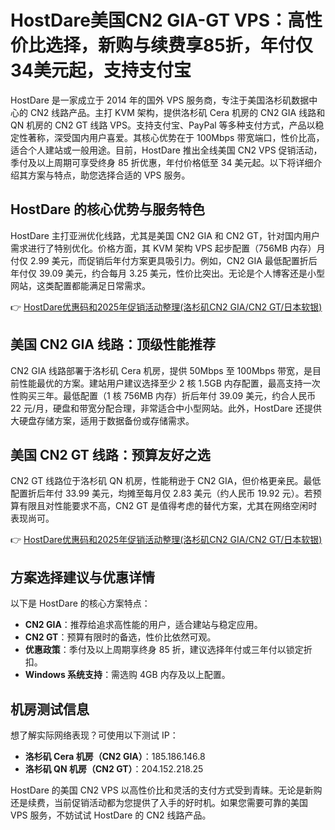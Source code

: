 # HostDare美国CN2 GIA-GT VPS：高性价比选择，新购与续费享85折，年付仅34美元起，支持支付宝

HostDare 是一家成立于 2014 年的国外 VPS 服务商，专注于美国洛杉矶数据中心的 CN2 线路产品。主打 KVM 架构，提供洛杉矶 Cera 机房的 CN2 GIA 线路和 QN 机房的 CN2 GT 线路 VPS。支持支付宝、PayPal 等多种支付方式，产品以稳定性著称，深受国内用户喜爱。其核心优势在于 100Mbps 带宽端口，性价比高，适合个人建站或一般用途。目前，HostDare 推出全线美国 CN2 VPS 促销活动，季付及以上周期可享受终身 85 折优惠，年付价格低至 34 美元起。以下将详细介绍其方案与特点，助您选择合适的 VPS 服务。

## HostDare 的核心优势与服务特色

HostDare 主打亚洲优化线路，尤其是美国 CN2 GIA 和 CN2 GT，针对国内用户需求进行了特别优化。价格方面，其 KVM 架构 VPS 起步配置（756MB 内存）月付仅 2.99 美元，而促销后年付方案更具吸引力。例如，CN2 GIA 最低配置折后年付仅 39.09 美元，约合每月 3.25 美元，性价比突出。无论是个人博客还是小型网站，这类配置都能满足日常需求。

👉 [HostDare优惠码和2025年促销活动整理(洛杉矶CN2 GIA/CN2 GT/日本软银)](https://bit.ly/hostdare)

## 美国 CN2 GIA 线路：顶级性能推荐

CN2 GIA 线路部署于洛杉矶 Cera 机房，提供 50Mbps 至 100Mbps 带宽，是目前性能最优的方案。建站用户建议选择至少 2 核 1.5GB 内存配置，最高支持一次性购买三年。最低配置（1 核 756MB 内存）折后年付 39.09 美元，约合人民币 22 元/月，硬盘和带宽分配合理，非常适合中小型网站。此外，HostDare 还提供大硬盘存储方案，适用于数据备份或存储需求。

## 美国 CN2 GT 线路：预算友好之选

CN2 GT 线路位于洛杉矶 QN 机房，性能稍逊于 CN2 GIA，但价格更亲民。最低配置折后年付 33.99 美元，均摊至每月仅 2.83 美元（约人民币 19.92 元）。若预算有限且对性能要求不高，CN2 GT 是值得考虑的替代方案，尤其在网络空闲时表现尚可。

👉 [HostDare优惠码和2025年促销活动整理(洛杉矶CN2 GIA/CN2 GT/日本软银)](https://bit.ly/hostdare)

## 方案选择建议与优惠详情

以下是 HostDare 的核心方案特点：
- **CN2 GIA**：推荐给追求高性能的用户，适合建站与稳定应用。
- **CN2 GT**：预算有限时的备选，性价比依然可观。
- **优惠政策**：季付及以上周期享终身 85 折，建议选择年付或三年付以锁定折扣。
- **Windows 系统支持**：需选购 4GB 内存及以上配置。

## 机房测试信息

想了解实际网络表现？可使用以下测试 IP：
- **洛杉矶 Cera 机房（CN2 GIA）**：185.186.146.8
- **洛杉矶 QN 机房（CN2 GT）**：204.152.218.25

HostDare 的美国 CN2 VPS 以高性价比和灵活的支付方式受到青睐。无论是新购还是续费，当前促销活动都为您提供了入手的好时机。如果您需要可靠的美国 VPS 服务，不妨试试 HostDare 的 CN2 线路产品。